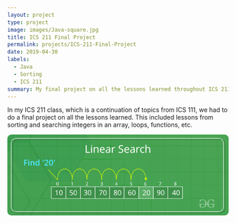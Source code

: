 ```yaml
---
layout: project
type: project
image: images/Java-square.jpg
title: ICS 211 Final Project
permalink: projects/ICS-211-Final-Project
date: 2019-04-30
labels:
  - Java
  - Sorting
  - ICS 211
summary: My final project on all the lessons learned throughout ICS 211.
---
```

In my ICS 211 class, which is a continuation of topics from ICS 111, we had to do a final project on all the lessons learned. This included lessons from sorting and searching integers in an array, loops, functions, etc. 

<img class="ui large centered image" src="../images/Linear-Search.png">



